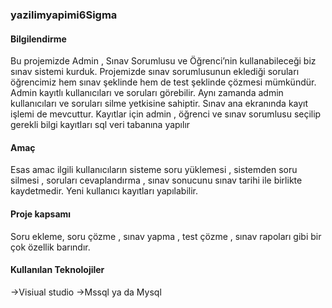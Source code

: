 ### yazilimyapimi6Sigma

#### Bilgilendirme
Bu projemizde Admin , Sınav Sorumlusu ve Öğrenci’nin kullanabileceği biz sınav sistemi kurduk. Projemizde sınav sorumlusunun eklediği soruları öğrencimiz hem sınav şeklinde hem de test şeklinde çözmesi mümkündür. 
Admin kayıtlı kullanıcıları ve soruları görebilir.  Aynı zamanda admin kullanıcıları ve soruları silme yetkisine sahiptir. Sınav ana ekranında kayıt işlemi de mevcuttur. 
Kayıtlar için admin , öğrenci ve sınav sorumlusu seçilip gerekli bilgi kayıtları sql veri tabanına yapılır

#### Amaç
Esas amac ilgili kullanıcıların sisteme soru yüklemesi , sistemden soru silmesi , soruları cevaplandırma , sınav sonucunu sınav tarihi ile birlikte kaydetmedir. Yeni kullanıcı kayıtları yapılabilir.

#### Proje kapsamı
Soru ekleme, soru çözme , sınav yapma , test çözme , sınav rapoları gibi bir çok özellik barındır.

#### Kullanılan Teknolojiler
->Visiual studio
->Mssql ya da Mysql


